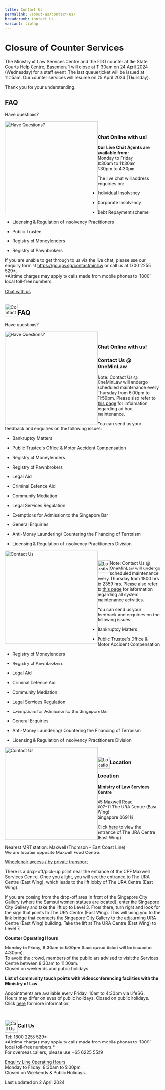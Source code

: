 ```yaml
---
title: Contact Us
permalink: /about-us/contact-us/
breadcrumb: Contact Us
variant: tiptap
---
```

<h1><strong>Closure of Counter Services</strong></h1>
<p>The Ministry of Law Services Centre and the PDO counter at the State Courts
Help Centre, Basement 1 will close at 11:30am on 24 April 2024 (Wednesday)
for a staff event. The last queue ticket will be issued at 11:15am. Our
counter services will resume on 25 April 2024 (Thursday).</p>
<p>Thank you for your understanding.</p>
<h2>FAQ</h2>
<p>Have questions?</p>
<div class="isomer-image-wrapper">
<img style="width: 300px; float: left;" height="auto" width="100%" title="Have Questions?" alt="Have Questions?" src="/images/mlaw-faq.png">
</div>
<p>
<br>
</p>
<h3>Chat Online with us!</h3>
<p><strong>Our Live Chat Agents are available from:</strong> 
<br>Monday to Friday
<br>8:30am to 11:30am
<br>1:30pm to 4:30pm
<br>
</p>
<p>The live chat will address enquiries on:</p>
<ul data-tight="true" class="tight">
<li>
<p>Individual Insolvency</p>
</li>
<li>
<p>Corporate Insolvency</p>
</li>
<li>
<p>Debt Repayment scheme</p>
</li>
<li>
<p>Licensing &amp; Regulation of Insolvency Practitioners</p>
</li>
<li>
<p>Public Trustee</p>
</li>
<li>
<p>Registry of Moneylenders</p>
</li>
<li>
<p>Registry of Pawnbrokers</p>
</li>
</ul>
<p>If you are unable to get through to us via the live chat, please use our
enquiry form at <a href="https://go.gov.sg/contactminlaw" rel="noopener noreferrer nofollow" target="_blank">https://go.gov.sg/contactminlaw</a> or
call us at 1800 2255 529*.
<br>*Airtime charges may apply to calls made from mobile phones to ‘1800’
local toll-free numbers.
<br>
<br><a href="https://static.zdassets.com/web_widget/latest/liveChat.html?v=10#key=flexanswer1659.zendesk.com&amp;title=MinLaw%20Live%20Chat" rel="noopener noreferrer nofollow" target="_blank">Chat with us</a> 
<br>
<br>
</p>
<div class="isomer-image-wrapper">
<img style="float:left; width: 40px;" height="auto" width="100%" title="Contact Us" alt="Contact Us" src="/images/enq.png">
</div>
<h2>FAQ</h2>
<p>Have questions?</p>
<div class="isomer-image-wrapper">
<img style="width: 300px; float: left;" height="auto" width="100%" title="Have Questions?" alt="Have Questions?" src="/images/mlaw-faq.png">
</div>
<p>
<br>
</p>
<h3>Chat Online with us!</h3>
<h3>Contact Us @ OneMinLaw</h3>
<p>Note: Contact Us @ OneMinLaw will undergo scheduled maintenance every
Thursday from 6:00pm to 11:59pm. Please also refer to <a href="https://www.mlaw.gov.sg/e-services/" rel="noopener noreferrer nofollow" target="_blank">this page</a> for
information regarding ad hoc maintenance.
<br>
</p>
<p>You can send us your feedback and enquiries on the following issues:</p>
<ul data-tight="true" class="tight">
<li>
<p>Bankruptcy Matters</p>
</li>
<li>
<p>Public Trustee's Office &amp; Motor Accident Compensation</p>
</li>
<li>
<p>Registry of Moneylenders</p>
</li>
<li>
<p>Registry of Pawnbrokers</p>
</li>
<li>
<p>Legal Aid</p>
</li>
<li>
<p>Criminal Defence Aid</p>
</li>
<li>
<p>Community Mediation</p>
</li>
<li>
<p>Legal Services Regulation</p>
</li>
<li>
<p>Exemptions for Admission to the Singapore Bar</p>
</li>
<li>
<p>General Enquiries</p>
</li>
<li>
<p>Anti-Money Laundering/ Countering the Financing of Terrorism</p>
</li>
<li>
<p>Licensing &amp; Regulation of Insolvency Practitioners Division</p>
</li>
</ul>
<div class="isomer-image-wrapper">
<img style="width: 300px; float: left;" height="auto" width="100%" title="Contact Us" alt="Contact Us" src="/images/mlaw-contactus.png">
</div>
<p>
<br>
</p>
<div class="isomer-image-wrapper">
<img style="float:left; width: 40px;" height="auto" width="100%" title="Location" alt="Location" src="/images/loc.png">
</div>
<p>Note: Contact Us @ OneMinLaw will undergo scheduled maintenance every
Thursday from 1800 hrs to 2359 hrs. Please also refer to <a href="https://www.mlaw.gov.sg/e-services/" rel="noopener noreferrer nofollow" target="_blank">this page</a> for
information regarding all system maintenance activities.
<br>
</p>
<p>You can send us your feedback and enquiries on the following issues:</p>
<ul data-tight="true" class="tight">
<li>
<p>Bankruptcy Matters</p>
</li>
<li>
<p>Public Trustee's Office &amp; Motor Accident Compensation</p>
</li>
<li>
<p>Registry of Moneylenders</p>
</li>
<li>
<p>Registry of Pawnbrokers</p>
</li>
<li>
<p>Legal Aid</p>
</li>
<li>
<p>Criminal Defence Aid</p>
</li>
<li>
<p>Community Mediation</p>
</li>
<li>
<p>Legal Services Regulation</p>
</li>
<li>
<p>Exemptions for Admission to the Singapore Bar</p>
</li>
<li>
<p>General Enquiries</p>
</li>
<li>
<p>Anti-Money Laundering/ Countering the Financing of Terrorism</p>
</li>
<li>
<p>Licensing &amp; Regulation of Insolvency Practitioners Division</p>
</li>
</ul>
<div class="isomer-image-wrapper">
<img style="width: 300px; float: left;" height="auto" width="100%" title="Contact Us" alt="Contact Us" src="/images/mlaw-contactus.png">
</div>
<p>
<br>
</p>
<div class="isomer-image-wrapper">
<img style="float:left; width: 40px;" height="auto" width="100%" title="Location" alt="Location" src="/images/loc.png">
</div>
<h3>Location</h3>
<h3>Location</h3>
<p><strong>Ministry of Law Services Centre</strong>
</p>
<p>45 Maxwell Road
<br>#07-11 The URA Centre (East Wing)
<br>Singapore 069118
<br>
</p>
<p>Click <a href="/files/ura%20east%20wing%20entrance.pdf" rel="noopener noreferrer nofollow" target="_blank">here</a> to
view the entrance of The URA Centre (East Wing).</p>
<p>Nearest MRT station: Maxwell (Thomson - East Coast Line)
<br>We are located opposite Maxwell Food Centre.
<br>
</p>
<p><u>Wheelchair access / by private transport</u>
</p>
<p>There is a drop-off/pick-up point near the entrance of the CPF Maxwell
Services Centre. Once you alight, you will see the entrance to The URA
Centre (East Wing), which leads to the lift lobby of The URA Centre (East
Wing).
<br>
</p>
<p>If you are coming from the drop-off area in front of the Singapore City
Gallery (where the Samsui women statues are located), enter the Singapore
City Gallery and take the lift up to Level 3. From there, turn right and
look for the sign that points to The URA Centre (East Wing). This will
bring you to the link bridge that connects the Singapore City Gallery to
the adjourning URA Centre (East Wing) building. Take the lift at The URA
Centre (East Wing) to Level 7.
<br>
</p>
<p><strong>Counter Operating Hours</strong>
</p>
<p>Monday to Friday, 8:30am to 5:00pm (Last queue ticket will be issued at
4:30pm).
<br>To avoid the crowd, members of the public are advised to visit the Services
Centre between 8:30am to 11:00am.
<br>Closed on weekends and public holidays.
<br>
</p>
<p><strong>List of community touch points with videoconferencing facilities with the Ministry of Law</strong> 
<br>
</p>
<p>Appointments are available every Friday, 10am to 4:30pm via <a href="https://go.gov.sg/mlawvc" rel="noopener noreferrer nofollow" target="_blank">LifeSG</a>.
<br>Hours may differ on eves of public holidays. Closed on public holidays.
<br>Click <a href="/files/minlaw%20community%20touch%20points.pdf" rel="noopener noreferrer nofollow" target="_blank">here</a> for
more information.</p>
<p>
<br>
</p>
<div class="isomer-image-wrapper">
<img style="float:left; width: 40px;" height="auto" width="100%" title="Call Us" alt="Call Us" src="/images/call.png">
</div>
<h3>Call Us</h3>
<p>Tel: 1800 2255 529*
<br>*Airtime charges may apply to calls made from mobile phones to ‘1800’
local toll-free numbers.*
<br>For overseas callers, please use +65 6225 5529
<br>
</p>
<p><u>Enquiry Line Operating Hours</u> 
<br>Monday to Friday: 8:30am to 5:00pm
<br>Closed on Weekends &amp; Public Holidays.</p>
<p></p>
<p>Last updated on 2 April 2024</p>